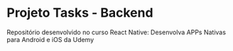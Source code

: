 # Projeto Tasks - Backend

Repositório desenvolvido no curso React Native: Desenvolva APPs Nativas para Android e iOS da Udemy
